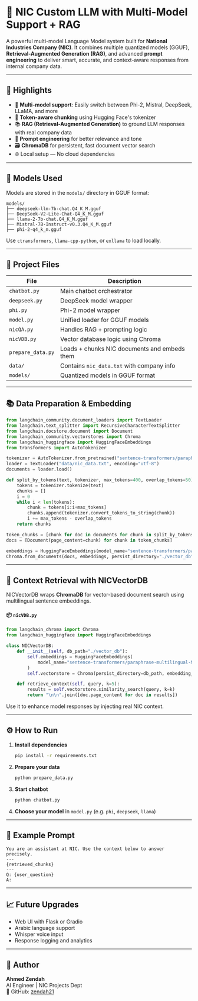 
# 🧠 NIC Custom LLM with Multi-Model Support + RAG

A powerful multi-model Language Model system built for **National Industries Company (NIC)**. It combines multiple quantized models (GGUF), **Retrieval-Augmented Generation (RAG)**, and advanced **prompt engineering** to deliver smart, accurate, and context-aware responses from internal company data.

---

## 📌 Highlights

- 🔄 **Multi-model support**: Easily switch between Phi-2, Mistral, DeepSeek, LLaMA, and more
- 🧠 **Token-aware chunking** using Hugging Face's tokenizer
- 📚 **RAG (Retrieval-Augmented Generation)** to ground LLM responses with real company data
- 💬 **Prompt engineering** for better relevance and tone
- 🗃️ **ChromaDB** for persistent, fast document vector search
- 🌐 Local setup — No cloud dependencies

---

## 🧩 Models Used

Models are stored in the `models/` directory in GGUF format:

```
models/
├── deepseek-llm-7b-chat.Q4_K_M.gguf
├── DeepSeek-V2-Lite-Chat-Q4_K_M.gguf
├── llama-2-7b-chat.Q4_K_M.gguf
├── Mistral-7B-Instruct-v0.3.Q4_K_M.gguf
├── phi-2-q4_k_m.gguf
```

Use `ctransformers`, `llama-cpp-python`, or `exllama` to load locally.

---

## 📁 Project Files

| File            | Description                                                      |
|------------------|------------------------------------------------------------------|
| `chatbot.py`     | Main chatbot orchestrator                                        |
| `deepseek.py`    | DeepSeek model wrapper                                           |
| `phi.py`         | Phi-2 model wrapper                                              |
| `model.py`       | Unified loader for GGUF models                                   |
| `nicQA.py`       | Handles RAG + prompting logic                                    |
| `nicVDB.py`      | Vector database logic using Chroma                               |
| `prepare_data.py`| Loads + chunks NIC documents and embeds them                    |
| `data/`          | Contains `nic_data.txt` with company info                        |
| `models/`        | Quantized models in GGUF format                                  |

---

## 📚 Data Preparation & Embedding

```python
from langchain_community.document_loaders import TextLoader
from langchain.text_splitter import RecursiveCharacterTextSplitter
from langchain.docstore.document import Document
from langchain_community.vectorstores import Chroma
from langchain_huggingface import HuggingFaceEmbeddings
from transformers import AutoTokenizer

tokenizer = AutoTokenizer.from_pretrained("sentence-transformers/paraphrase-multilingual-MiniLM-L12-v2")
loader = TextLoader("data/nic_data.txt", encoding="utf-8")
documents = loader.load()

def split_by_tokens(text, tokenizer, max_tokens=400, overlap_tokens=50):
    tokens = tokenizer.tokenize(text)
    chunks = []
    i = 0
    while i < len(tokens):
        chunk = tokens[i:i+max_tokens]
        chunks.append(tokenizer.convert_tokens_to_string(chunk))
        i += max_tokens - overlap_tokens
    return chunks

token_chunks = [chunk for doc in documents for chunk in split_by_tokens(doc.page_content, tokenizer)]
docs = [Document(page_content=chunk) for chunk in token_chunks]

embeddings = HuggingFaceEmbeddings(model_name="sentence-transformers/paraphrase-multilingual-MiniLM-L12-v2")
Chroma.from_documents(docs, embeddings, persist_directory="./vector_db")
```

---

## 🧠 Context Retrieval with NICVectorDB

NICVectorDB wraps **ChromaDB** for vector-based document search using multilingual sentence embeddings.

#### 📦 `nicVDB.py`

```python
from langchain_chroma import Chroma
from langchain_huggingface import HuggingFaceEmbeddings

class NICVectorDB:
    def __init__(self, db_path="./vector_db"):
        self.embeddings = HuggingFaceEmbeddings(
            model_name="sentence-transformers/paraphrase-multilingual-MiniLM-L12-v2"
        )
        self.vectorstore = Chroma(persist_directory=db_path, embedding_function=self.embeddings)

    def retrieve_context(self, query, k=5):
        results = self.vectorstore.similarity_search(query, k=k)
        return "\n\n".join([doc.page_content for doc in results])
```

Use it to enhance model responses by injecting real NIC context.

---

## ⚙️ How to Run

1. **Install dependencies**
   ```bash
   pip install -r requirements.txt
   ```

2. **Prepare your data**
   ```bash
   python prepare_data.py
   ```

3. **Start chatbot**
   ```bash
   python chatbot.py
   ```

4. **Choose your model** in `model.py` (e.g. `phi`, `deepseek`, `llama`)

---

## 📌 Example Prompt

```text
You are an assistant at NIC. Use the context below to answer precisely.
---
{retrieved_chunks}
---
Q: {user_question}
A:
```

---

## 📈 Future Upgrades

- Web UI with Flask or Gradio
- Arabic language support
- Whisper voice input
- Response logging and analytics

---

## 👤 Author

**Ahmed Zendah**  
AI Engineer | NIC Projects Dept  
🔗 GitHub: [zendah21](https://github.com/zendah21)
